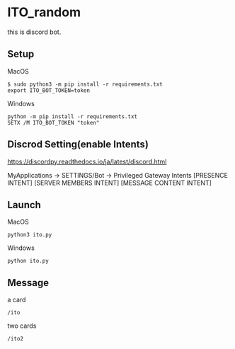 # ITO_random

this is discord bot.

## Setup

MacOS
```
$ sudo python3 -m pip install -r requirements.txt
export ITO_BOT_TOKEN=token
```

Windows
```
python -m pip install -r requirements.txt
SETX /M ITO_BOT_TOKEN "token"
```

## Discrod Setting(enable Intents)

https://discordpy.readthedocs.io/ja/latest/discord.html

MyApplications -> SETTINGS/Bot -> Privileged Gateway Intents
[PRESENCE INTENT] 
[SERVER MEMBERS INTENT]
[MESSAGE CONTENT INTENT]


## Launch


MacOS
```
python3 ito.py
```

Windows
```
python ito.py
```

## Message

a card

```
/ito
```

two cards

```
/ito2
```